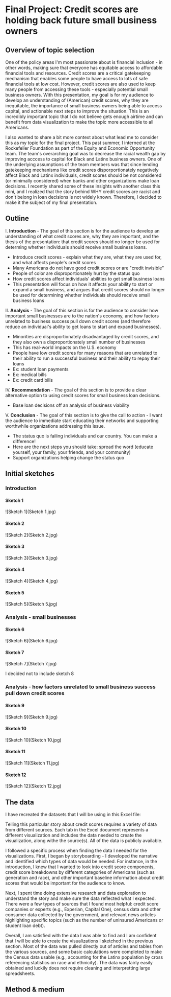 # **Final Project**: Credit scores are holding back future small business owners

## Overview of topic selection
One of the policy areas I'm most passionate about is financial inclusion - in other words, making sure that everyone has equitable access to affordable financial tools and resources. Credit scores are a critical gatekeeping mechanism that enables some people to have access to lots of safe financial tools at low cost. However, credit scores are also used to keep many people from accessing these tools - especially potential small business owners. With this presentation, my goal is for my audience to develop an understanding of (American) credit scores, why they are inequitable, the importance of small business owners being able to access capital, and actionable next steps to improve the situation. This is an incredibly important topic that I do not believe gets enough airtime and can benefit from data visualization to make the topic more accessible to all Americans.

I also wanted to share a bit more context about what lead me to consider this as my topic for the final project. This past summer, I interned at the Rockefeller Foundation as part of the Equity and Economic Opportunity team. The team's overarching goal was to decrease the racial wealth gap by improving acccess to capital for Black and Latinx business owners. One of the underlying assumptions of the team members was that since lending gatekeeping mechanisms like credit scores disporportionately negatively affect Black and Latinx individuals, credit scores should be not considered (or minimally considered) when banks and other organizations make loan decisions. I recently shared some of these insights with another class this mini, and I realized that the story behind WHY credit scores are racist and don't belong in loan decisions is not widely known. Therefore, I decided to make it the subject of my final presentation.


## Outline
I. **Introduction** - The goal of this section is for the audience to develop an understanding of what credit scores are, why they are important, and the thesis of the presentation: that credit scores should no longer be used for determing whether individuals should receive small business loans.

- Introduce credit scores - explain what they are, what they are used for, and what affects people's credit scores
- Many Americans do not have good credit scores or are "credit invisible"
- People of color are disproportionately hurt by the status quo
- How credit scores affect individuals' abilities to get small business loans
- This presentation will focus on how it affects your ability to start or expand a small business, and argues that credit scores should no longer be used for determining whether individuals should receive small business loans

II. **Analysis** - The goal of this section is for the audience to consider how important small businesses are to the nation's economy, and how factors unrelated to business success pull down credit scores (and therefore reduce an individual's ability to get loans to start and expand businesses).

- Minorities are disproportionately disadvantaged by credit scores, and they also own a disproportionately small number of businesses
- This has real-world impacts on the U.S. economy
- People have low credit scores for many reasons that are unrelated to their ability to run a successful business and their ability to repay their loans
- Ex: student loan payments
- Ex: medical bills
- Ex: credit card bills

IV. **Recommendation** - The goal of this section is to provide a clear alternative option to using credit scores for small business loan decisions.
- Base loan decisions off an analysis of business viability

V. **Conclusion** - The goal of this section is to give the call to action - I want the audience to immediate start educating their networks and supporting worthwhile organizations addressing this issue.
- The status quo is failing individuals and our country. You can make a difference!
- Here are the next steps you should take: spread the word (educate yourself, your family, your friends, and your community)
- Support organizations helping change the status quo


## Initial sketches
### Introduction

#### Sketch 1
![Sketch 1](Sketch 1.jpg)

#### Sketch 2
![Sketch 2](Sketch 2.jpg)

#### Sketch 3
![Sketch 3](Sketch 3.jpg)

#### Sketch 4
![Sketch 4](Sketch 4.jpg)

#### Sketch 5
![Sketch 5](Sketch 5.jpg)

### Analysis - small businesses
#### Sketch 6
![Sketch 6](Sketch 6.jpg)

#### Sketch 7
![Sketch 7](Sketch 7.jpg)

I decided not to include sketch 8

### Analysis - how factors unrelated to small business success pull down credit scores
#### Sketch 9
![Sketch 9](Sketch 9.jpg)

#### Sketch 10
![Sketch 10](Sketch 10.jpg)

#### Sketch 11
![Sketch 11](Sketch 11.jpg)

#### Sketch 12
![Sketch 12](Sketch 12.jpg)


## The data
I have recreated the datasets that I will be using in this Excel file:

Telling this particular story about credit scores requires a variety of data from different sources. Each tab in the Excel document represents a different visualization and includes the data needed to create the visualization, along withe the source(s). All of the data is publicly available.

I followed a specific process when finding the data I needed for the visualizations. First, I began by storyboarding - I developed the narrative and identified which types of data would be needed. For instance, in the introduction, I knew that I wanted to look into credit score components, credit score breakdowns by different categories of Americans (such as generation and race), and other important baseline information about credit scores that would be important for the audience to know.

Next, I spent time doing extensive research and data exploration to understand the story and make sure the data reflected what I expected. There were a few types of sources that I found most helpful: credit score companies or experts (e.g., Experian, Capital One), census data and other consumer data collected by the government, and relevant news articles highlighting specific topics (such as the number of uninsured Americans or student loan debt).

Overall, I am satisfied with the data I was able to find and I am confident that I will be able to create the visualizations I sketched in the previous section. Most of the data was pulled directly out of articles and tables from the various sources, and some basic calculations were completed to make the Census data usable (e.g., accounting for the Latinx population by cross referencing statistics on race and ethnicity). The data was fairly easily obtained and luckily does not require cleaning and interpretting large spreadsheets.


## Method & medium


